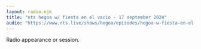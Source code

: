 ```yaml
---
layout: radio.njk
title: "nts hegoa w/ fiesta en el vacio - 17 september 2024"
audio: "https://www.nts.live/shows/hegoa/episodes/hegoa-w-fiesta-en-el-vacio-17th-september-2024"
---
```


Radio appearance or session.
